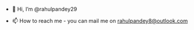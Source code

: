- 👋 Hi, I’m @rahulpandey29

- 📫 How to reach me - you can mail me on rahulpandey8@outlook.com

<!---
rahulpandey29/rahulpandey29 is a ✨ special ✨ repository because its `README.md` (this file) appears on your GitHub profile.
You can click the Preview link to take a look at your changes.
--->

